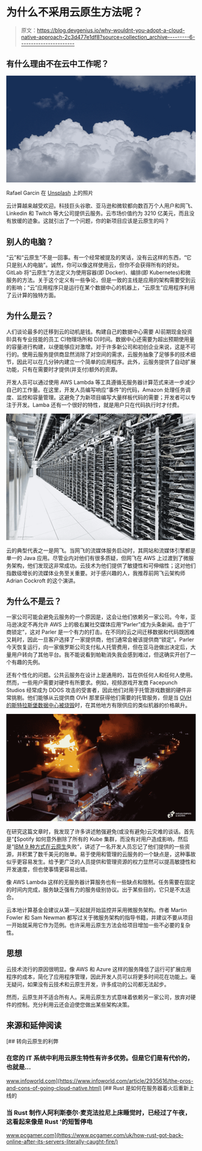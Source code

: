 # 为什么不采用云原生方法呢？

> 原文：<https://blog.devgenius.io/why-wouldnt-you-adopt-a-cloud-native-approach-2c3d477e1df8?source=collection_archive---------6----------------------->

## 有什么理由不在云中工作呢？

![](img/db9d934ad73e267d37aa2425d9c3f14d.png)

Rafael Garcin 在 [Unsplash](https://unsplash.com?utm_source=medium&utm_medium=referral) 上的照片

云计算越来越受欢迎。科技巨头谷歌、亚马逊和微软都向数百万个人用户和网飞、Linkedin 和 Twitch 等大公司提供云服务。云市场价值约为 3210 亿美元，而且没有放缓的迹象。这就引出了一个问题，你的新项目应该是云原生的吗？

## 别人的电脑？

“云”和“云原生”不是一回事。有一个经常被提及的笑话，没有云这样的东西，“它只是别人的电脑”。诚然，你可以像这样使用云，但你不会获得所有的好处。GitLab 将“云原生”方法定义为使用容器(即 Docker)、编排(即 Kubernetes)和微服务的方法。关于这个定义有一些争论，但是一致的主线是应用的架构需要受到云的影响；“云”应用程序只是运行在某个数据中心的机器上，“云原生”应用程序利用了云计算的独特方面。

## 为什么是云？

人们谈论最多的迁移到云的动机是钱。构建自己的数据中心需要 A)前期现金投资 B)具有专业技能的员工 C)物理场所和 D)时间。数据中心还需要为超出预期使用量的容量进行构建，以便能够应对激增。对于许多新公司和初创企业来说，这是不可行的。使用云服务提供商显然消除了对空间的需求，云服务抽象了足够多的技术细节，因此可以在几分钟内建立一个简单的应用程序。此外，云服务提供了自动扩展功能，只有在需要时才提供(并支付)额外的资源。

开发人员可以通过使用 AWS Lambda 等工具遵循无服务器计算范式来进一步减少自己的工作量。在这里，开发人员编写响应“事件”的代码，Amazon 处理任务调度、监控和容量管理。这避免了为新项目编写大量样板代码的需要；开发者可以专注于开发。Lamba 还有一个很好的特性，就是用户只在代码执行时才付费。

![](img/1959295c66c370d14a061d82299f59ca.png)

云的典型代表之一是网飞。当网飞的流媒体服务启动时，其网站和流媒体引擎都是单一的 Java 应用。尽管业内对他们有很多质疑，但网飞在 AWS 上过渡到了微服务架构，他们发现这非常成功。云技术为他们提供了敏捷性和可伸缩性；这对他们指数级增长的流媒体业务至关重要。对于感兴趣的人，我推荐前网飞云架构师 Adrian Cockroft 的这个演讲。

## 为什么不是云？

一家公司可能会避免云服务的一个原因是，这会让他们依赖另一家公司。今年，亚马逊决定不再允许 AWS 上的极右翼社交媒体应用“Parler”成为头条新闻。由于“厂商锁定”，这对 Parler 是一个有力的打击。在不同的云之间迁移数据和代码既困难又耗时，因此一旦客户选择了一家提供商，他们通常会被该提供商“锁定”。Parler 今天恢复运行，向一家俄罗斯公司支付私人托管费用，但在亚马逊做出决定后，大量用户转向了其他平台。我不能说看到帕勒消失我会感到难过，但这确实开创了一个有趣的先例。

还有个性化的问题。公共云服务在设计上是通用的，旨在供任何人和任何人使用。然而，一些用户需要对硬件有所要求。例如，视频游戏开发商 Facepunch Studios 经常成为 DDOS 攻击的受害者，因此他们对用于托管游戏数据的硬件非常挑剔。他们能够从云提供商 OVH 那里获得他们需要的托管服务，但是当 [OVH 的斯特拉斯堡数据中心被烧毁](https://www.pcgamer.com/uk/how-rust-got-back-online-after-its-servers-literally-caught-fire/)时，在其他地方有限供应的类似机器的价格飙升。

![](img/925b7fcf7d9ce2ae4ff44caaa60d03c0.png)

在研究这篇文章时，我发现了许多讲述勉强避免(或没有避免)云灾难的谈话。首先是“【Spotify 如何意外删除了所有的 Kube 集群，而没有对用户造成影响，然后是“[IBM 9 种方式在云原生](https://www.youtube.com/watch?v=gb8geVHdsOs&t=1s)失败”，讲述了一名开发人员忘记了他们提供的一些资源，并积累了数千美元的账单。易于使用和管理的云服务的一个缺点是，这种事故似乎更容易发生。给予更广泛的人员提供和管理资源的权力显然可以提高敏捷性和开发速度，但也使事情更容易出错。

像 AWS Lambda 这样的无服务器计算服务也有一些缺点和限制。任务需要在固定的时间内完成，服务缺乏强有力的服务级别协议。出于某些目的，它只是不太适合。

云本地计算基金会建议从第一天起就开始监控并采用微服务架构。作者 Martin Fowler 和 Sam Newman 都写过关于微服务架构的指导书籍，并建议不要从项目一开始就采用它作为范例。也许采用云原生方法会给项目增加一些不必要的复杂性。

## 思想

云技术流行的原因很明显。像 AWS 和 Azure 这样的服务降低了运行可扩展应用程序的成本，简化了应用程序管理，因此开发人员可以将更多时间花在功能上。毫无疑问，如果没有云技术和云原生开发，许多成功的公司都无法起步。

然而，云原生并不适合所有人。采用云原生方式意味着依赖另一家公司，放弃对硬件的控制。充分利用云还会迫使您做出某些架构决策。

## 来源和延伸阅读

[](https://www.infoworld.com/article/2935616/the-pros-and-cons-of-going-cloud-native.html) [## 转向云原生的利弊

### 在您的 IT 系统中利用云原生特性有许多优势。但是它们是有代价的，也就是…

www.infoworld.com](https://www.infoworld.com/article/2935616/the-pros-and-cons-of-going-cloud-native.html) [](https://www.pcgamer.com/uk/how-rust-got-back-online-after-its-servers-literally-caught-fire/) [## Rust 是如何在服务器着火后重新上线的

### 当 Rust 制作人阿利斯泰尔·麦克法拉尼上床睡觉时，已经过了午夜，这看起来像是 Rust '的短暂停电

www.pcgamer.com](https://www.pcgamer.com/uk/how-rust-got-back-online-after-its-servers-literally-caught-fire/)